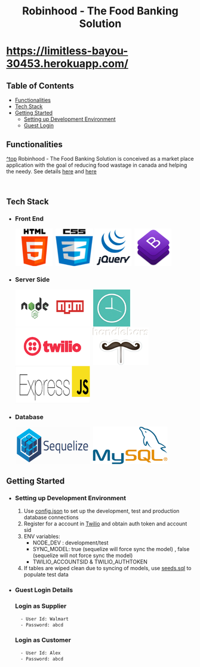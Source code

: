 <h1 align="center">Robinhood - The Food Banking Solution<h1>

https://limitless-bayou-30453.herokuapp.com/

## Table of Contents
- [Functionalities](#functionalities)
- [Tech Stack](#tech-stack)
- [Getting Started](#getting-started)
    - [Setting up Development Environment](#setting-up-dev)
    - [Guest Login](#guest-login)


## Functionalities
[^top](#table-of-contents)
Robinhood - The Food Banking Solution is conceived as a market place application with the goal of reducing food wastage in canada and helping the needy.
See details [here](https://docs.google.com/presentation/d/1d0PaSPEma_IvDEyWf1BqwvO4V6KQUAP8s9c3zTwznUI/edit#slide=id.g25f6af9dd6_0_0) and [here](https://docs.google.com/document/d/1qiPuIMSbRDIKME2O2p943VMcx8lfbg7kezr6QB0kIJw/edit)

<br>

## Tech Stack

 - ### Front End
    <img src="./public/img/html.png" width="100" height="100"> 
    <img src="./public/img/css.png" width="100" height="100">
    <img src="./public/img/jquery.png" width="100" height="100"> 
    <img src="./public/img/bootstrap.png" width="100" height="100">

- ### Server Side
    <img src="./public/img/npm.png" width="200" height="100"> 
    <img src="./public/img/moemnt.png" width="100" height="100"> 
    <img src="./public/img/twilio.png" width="200" height="100"> 
    <img src="./public/img/handlebars_logo.png" width="150" height="100"> 
    <img src="./public/img/express.png" width="200" height="100"> 

- ### Database
    <img src="./public/img/sequelize.png" width="200" height="100"> 
    <img src="./public/img/mysql.png" width="200" height="100"> 


## Getting Started

- ### Setting up Development Environment
    1. Use [config.json](./config/config.json) to set up the development, test and production database connections
    2. Register for a account in [Twilio](https://www.twilio.com) and obtain auth token and account sid
    3. ENV variables:
        - NODE_DEV : development/test
        - SYNC_MODEL: true (sequelize will force sync the model) , false (sequelize will not force sync the model)
        - TWILIO_ACCOUNTSID & TWILIO_AUTHTOKEN 
    4. If tables are wiped clean due to syncing of models, use [seeds.sql](./models/seeds.sql) to populate test data

- ### Guest Login Details
    ### Login as Supplier
        - User Id: Walmart
        - Password: abcd
    ### Login as Customer
        - User Id: Alex
        - Password: abcd

